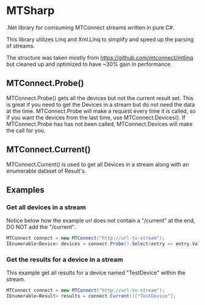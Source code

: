 MTSharp
=======

.Net library for comsuming MTConnect streams written in pure C#.

This library utilizes Linq and Xml.Linq to simplify and speed up the parsing of streams.

The structure was taken mostly from https://github.com/mtconnect/mtlinq but cleaned up and optimized
to have ~30% gain in performance.


MTConnect.Probe()
-----------------

MTConnect.Probe() gets all the devices but not the current result set. This is great if you need 
to get the Devices in a stream but do not need the data at the time. MTConnect.Probe will make a 
request every time it is called, so if you want the devices from the last time, use MTConnect.Devices().
If MTConnect.Probe has has not been called, MTConnect.Devices will make the call for you.


MTConnect.Current()
-------------------

MTConnect.Current() is used to get all Devices in a stream along with an enumerable dataset of Result's.

Examples
-------

### Get all devices in a stream

Notice below how the example url does not contain a "/current" at the end, DO NOT add the "/current".

```C#
MTConnect connect = new MTConnect("http://url-to-stream");
IEnumerable<Device> devices = connect.Probe().Select(entry => entry.Value);
```


### Get the results for a device in a stream

This example get all results for a device named "TestDevice" within the stream.

```C#
MTConnect connect = new MTConnect("http://url-to-stream");
IEnumerable<Result> results = connect.Current()["TestDevice"];
```
